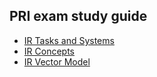 ## PRI exam study guide

-   [IR Tasks and Systems](./1_ir_tasks_and_systems.md)
-   [IR Concepts](./2_ir_concepts.md)
-   [IR Vector Model](./3_vector_model.md)

